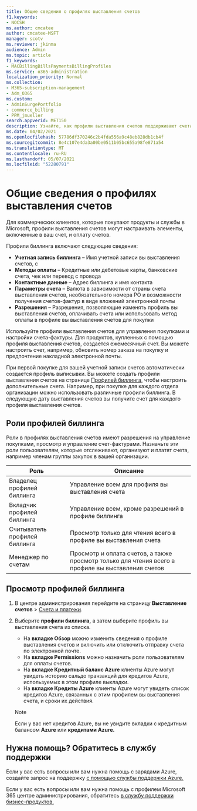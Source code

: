 ```yaml
---
title: Общие сведения о профилях выставления счетов
f1.keywords:
- NOCSH
ms.author: cmcatee
author: cmcatee-MSFT
manager: scotv
ms.reviewer: jkinma
audience: Admin
ms.topic: article
f1_keywords:
- MACBillingBillsPaymentsBillingProfiles
ms.service: o365-administration
localization_priority: Normal
ms.collection:
- M365-subscription-management
- Adm_O365
ms.custom:
- AdminSurgePortfolio
- commerce_billing
- PPM_jmueller
search.appverid: MET150
description: Узнайте, как профили выставления счетов поддерживают счета-фактуры.
ms.date: 04/02/2021
ms.openlocfilehash: 57786df370246c2b4fda556a9c48eb828db1cb4f
ms.sourcegitcommit: 8e4c107e4da3a00be0511b05bc655a98fe871a54
ms.translationtype: MT
ms.contentlocale: ru-RU
ms.lasthandoff: 05/07/2021
ms.locfileid: "52280791"
---
```

# <a name="understand-billing-profiles"></a>Общие сведения о профилях выставления счетов

Для коммерческих клиентов, которые покупают продукты и службы в Microsoft, профили выставления счетов могут настраивать элементы, включенные в ваш счет, и оплату счетов.

Профили биллинга включают следующие сведения:

- **Учетная запись биллинга** &ndash; Имя учетной записи вы выставления счетов, с
- **Методы оплаты** &ndash; Кредитные или дебетовые карты, банковские счета, чек или перевод с провода
- **Контактные данные** &ndash; Адрес биллинга и имя контакта
- **Параметры счета** &ndash; Валюта в зависимости от страны счета выставления счетов, необязательного номера PO и возможности получения счетов-фактур в виде вложений электронной почты
- **Разрешения** &ndash; Разрешения, позволяющие изменять профиль вы выставления счетов, оплачивать счета или использовать метод оплаты в профиле вы выставления счетов для покупки

Используйте профили выставления счетов для управления покупками и настройки счета-фактуры. Для продуктов, купленных с помощью профиля выставления счетов, создается ежемесячный счет. Вы можете настроить счет, например, обновить номер заказа на покупку и предпочтение накладной электронной почты.

При первой покупке для вашей учетной записи счетов автоматически создается профиль выписывки. Вы можете создать профили выставления счетов на странице <a href="https://go.microsoft.com/fwlink/p/?linkid=2103629" target="_blank">Профилей биллинга,</a> чтобы настроить дополнительные счета. Например, при покупке для каждого отдела организации можно использовать различные профили биллинга. В следующую дату выставления счетов вы получите счет для каждого профиля выставления счетов.

## <a name="billing-profile-roles"></a>Роли профилей биллинга

Роли в профилях выставления счетов имеют разрешения на управление покупками, просмотр и управление счет-фактурами. Назначьте эти роли пользователям, которые отслеживают, организуют и платят счета, например членам группы закупок в вашей организации.

| Роль                         | Описание                                                                      |
|----------------------------- |--------------------------------------------------------------------------------- |
| Владелец профилей биллинга        | Управление всем для профиля вы выставления счета                                          |
| Вкладчик профилей биллинга  | Управление всем, кроме разрешений в профиле биллинга                        |
| Считыватель профилей биллинга       | Просмотр только для чтения всего в профиле вы выставления счета                                |
| Менеджер по счетам              | Просмотр и оплата счетов, а также просмотр только для чтения всего в профиле вы выставления счетов  |

## <a name="view-billing-profiles"></a>Просмотр профилей биллинга

1. В центре администрирования перейдите на страницу **Выставление счетов** \> <a href="https://go.microsoft.com/fwlink/p/?linkid=2102895" target="_blank">Счета и платежи</a>.
2. Выберите **профили биллинга,** а затем выберите профиль вы выставления счета из списка.

    - На **вкладке Обзор** можно изменить сведения о профиле выставления счетов и включить или отключить отправку счета по электронной почте.
    - На **вкладке Permissions** можно назначить роли пользователям для оплаты счетов.
    - На **вкладке Кредитный баланс Azure** клиенты Azure могут увидеть историю сальдо транзакций для кредитов Azure, используемых в этом профиле выкладки.
    - На **вкладке Кредиты Azure** клиенты Azure могут увидеть список кредитов Azure, связанных с этим профилем вы выставления счета, и сроки их действия.

    > [!NOTE]
    > Если у вас нет кредитов Azure, вы не увидите вкладки с кредитным балансом **Azure** или **кредитами Azure.**

## <a name="need-help-contact-support"></a>Нужна помощь? Обратитесь в службу поддержки

Если у вас есть вопросы или вам нужна помощь с зарядами Azure, создайте запрос на поддержку <a href="https://portal.azure.com/#blade/Microsoft_Azure_Support/HelpAndSupportBlade/newsupportrequest" target="_blank">с помощью службы поддержки Azure.</a>

Если у вас есть вопросы или вам нужна помощь с профилем Microsoft 365 центре администрирования, обратитесь [в службу поддержки бизнес-продуктов.](../../business-video/get-help-support.md)
